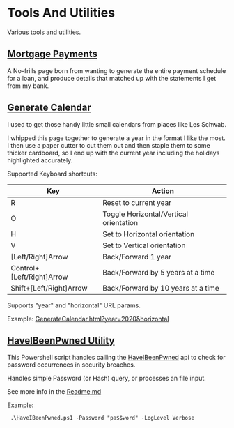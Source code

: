# Tools And Utilities
Various tools and utilities.

## [Mortgage Payments](https://mrjimmo.com/ToolsAndUtilities/MortgagePayments/MortgagePayments.html)
A No-frills page born from wanting to generate the entire payment schedule for a loan, and produce details that matched up with the statements I get from my bank.

## [Generate Calendar](https://mrjimmo.com/ToolsAndUtilities/GenerateCalendar/GenerateCalendar.html)
I used to get those handy little small calendars from places like Les Schwab.

I whipped this page together to generate a year in the format I like the most.  I then use a paper cutter to cut them out and then staple them to some thicker cardboard, so I end up with the current year including the holidays highlighted accurately.

Supported Keyboard shortcuts:

|Key|Action|
|-|-|
|R|Reset to current year|
|O|Toggle Horizontal/Vertical orientation|
|H|Set to Horizontal orientation|
|V|Set to Vertical orientation|
|[Left/Right]Arrow|Back/Forward 1 year|
|Control+[Left/Right]Arrow|Back/Forward by 5 years at a time|
|Shift+[Left/Right]Arrow|Back/Forward by 10 years at a time|

Supports "year" and "horizontal" URL params.

Example: [GenerateCalendar.html?year=2020&horizontal](https://mrjimmo.com/ToolsAndUtilities/GenerateCalendar/GenerateCalendar.html?year=2020&horizontal)


## [HaveIBeenPwned Utility](https://github.com/MrJimmo/ToolsAndUtilities/tree/main/HaveIBeenPwned)
This Powershell script handles calling the [HaveIBeenPwned](https://haveibeenpwned.com/) api to check for password occurrences in security breaches.

Handles simple Password (or Hash) query, or processes an file input.

See more info in the [Readme.md](https://github.com/MrJimmo/ToolsAndUtilities/tree/main/HaveIBeenPwned/Readme.md)

Example:

` .\HaveIBeenPwned.ps1 -Password "pa$$word" -LogLevel Verbose`
